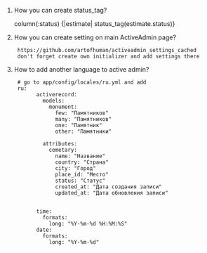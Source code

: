 1. How you can create status_tag?
      
      column(:status) {|estimate| status_tag(estimate.status)}
2. How you can create setting on main ActiveAdmin page?

        https://github.com/artofhuman/activeadmin_settings_cached
        don't forget create own initializer and add settings there
3. How to add another language to active admin?
            
        # go to app/config/locales/ru.yml and add
        ru:
              activerecord:
                models:
                  monument: 
                    few: "Памятников"
                    many: "Памятников"
                    one: "Памятник"
                    other: "Памятники" 

                attributes:
                  cemetary: 
                    name: "Название"
                    country: "Страна"
                    city: "Город"
                    place_id: "Место"
                    status: "Статус"
                    created_at: "Дата создания записи"
                    updated_at: "Дата обновления записи"


              time:
                formats:
                  long: "%Y-%m-%d %H:%M:%S"  
              date:
                formats:
                  long: "%Y-%m-%d"
